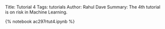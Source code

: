 Title: Tutorial 4
Tags: tutorials
Author: Rahul Dave
Summary: The 4th tutorial is on risk in Machine Learning.

{% notebook ac297rtut4.ipynb %}